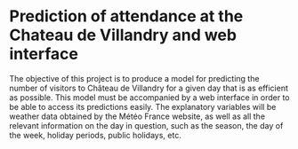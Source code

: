 # Prediction of attendance at the Chateau de Villandry and web interface
 The objective of this project is to produce a model for predicting the number of visitors to Château de Villandry for a given day that is as efficient as possible. This model must be accompanied by a web interface in order to be able to access its predictions easily. The explanatory variables will be weather data obtained by the Météo France website, as well as all the relevant information on the day in question, such as the season, the day of the week, holiday periods, public holidays, etc.
